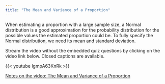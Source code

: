 ```yaml
---
title: "The Mean and Variance of a Proportion"
---
```


When estimating a proportion with a large sample size, a Normal distribution is a good approximation for the probability distribution for the possible values the estimated proportion could be. To fully specify the Normal distribution, we need its mean and standard deviation.

Stream the video without the embedded quiz questions by clicking on the video link below. Closed captions are available.

{{< youtube lgmpA63KnRk >}}

[Notes on the video: The Mean and Variance of a Proportion](../6-4-The-Mean-and-Variance-of-a-Proportion.pdf)
